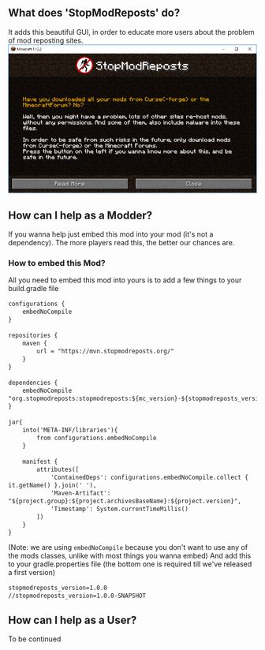 ## What does 'StopModReposts' do?
It adds this beautiful GUI, in order to educate more users about the problem of mod reposting sites.
![Preview Image](https://raw.githubusercontent.com/StopModReposts/Splash-Screen-Mod/master/preview.png)

## How can I help as a Modder?
If you wanna help just embed this mod into your mod (it's not a dependency).
The more players read this, the better our chances are.

### How to embed this Mod?
All you need to embed this mod into yours is to add a few things to your build.gradle file
```GRADLE
configurations {
    embedNoCompile
}

repositories {
	maven {
		url = "https://mvn.stopmodreposts.org/"
	}
}

dependencies {
	embedNoCompile "org.stopmodreposts:stopmodreposts:${mc_version}-${stopmodreposts_version}"
}

jar{
	into('META-INF/libraries'){
		from configurations.embedNoCompile
	}

	manifest {
		attributes([
            'ContainedDeps': configurations.embedNoCompile.collect { it.getName() }.join(' '),
			'Maven-Artifact': "${project.group}:${project.archivesBaseName}:${project.version}",
			'Timestamp': System.currentTimeMillis()
		])
	}
}
```
(Note: we are using `embedNoCompile` because you don't want to use any of the mods classes, unlike with most things you wanna embed)
And add this to your gradle.properties file (the bottom one is required till we've released a first version)
```GRADLE
stopmodreposts_version=1.0.0
//stopmodreposts_version=1.0.0-SNAPSHOT
```

## How can I help as a User?
To be continued